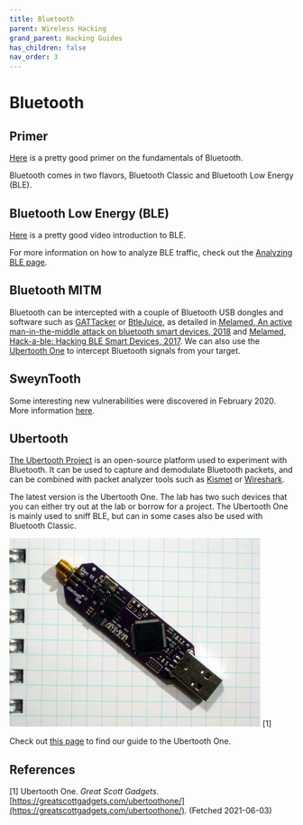 ```yaml
---
title: Bluetooth
parent: Wireless Hacking
grand_parent: Hacking Guides
has_children: false
nav_order: 3
---
```


# Bluetooth

## Primer
[Here](https://www.youtube.com/watch?v=eZGixQzBo7Y&list=PLYj4Cw17Aw7ypuXt7mDFWAyy6P661TD48) is a pretty good primer on the fundamentals of Bluetooth.

Bluetooth comes in two flavors, Bluetooth Classic and Bluetooth Low Energy (BLE).

## Bluetooth Low Energy (BLE)

[Here](https://www.youtube.com/channel/UCLcFjjeNcUorRySbA8YTV0g/playlists) is a pretty good video introduction to BLE.

For more information on how to analyze BLE traffic, check out the [Analyzing BLE page](/pages/guides/radio/ble.html).

## Bluetooth MITM
Bluetooth can be intercepted with a couple of Bluetooth USB dongles and software such as [GATTacker](https://github.com/securing/gattacker) or [BtleJuice](https://github.com/DigitalSecurity/btlejuice), as detailed in [Melamed, An active man-in-the-middle attack on bluetooth smart devices, 2018](https://www.researchgate.net/publication/322999675_An_active_man-in-the-middle_attack_on_bluetooth_smart_devices) and [Melamed, Hack-a-ble: Hacking BLE Smart Devices, 2017](https://youtu.be/5xJ_xeNJ3WU).
We can also use the [Ubertooth One](/pages/guides/Wireless/bluetooth.html#ubertooth) to intercept Bluetooth signals from your target.

## SweynTooth
Some interesting new vulnerabilities were discovered in February 2020. More information [here](https://asset-group.github.io/disclosures/sweyntooth/).

## Ubertooth
[The Ubertooth Project](http://ubertooth.sourceforge.net/) is an open-source platform used to experiment with Bluetooth. It can be used to capture and demodulate Bluetooth packets, and can be combined with packet analyzer tools such as [Kismet](https://www.kismetwireless.net/) or [Wireshark](https://www.wireshark.org/).

The latest version is the Ubertooth One. The lab has two such devices that you can either try out at the lab or borrow for a project.
The Ubertooth One is mainly used to sniff BLE, but can in some cases also be used with Bluetooth Classic.

![Ubertooth One](../images/ubertooth-one.jpeg)
[1]

Check out [this page](/pages/guides/Wireless/ubertooth.html) to find our guide to the Ubertooth One.

## References
[1] Ubertooth One. *Great Scott Gadgets*. [https://greatscottgadgets.com/ubertoothone/](https://greatscottgadgets.com/ubertoothone/). (Fetched 2021-06-03)<br>